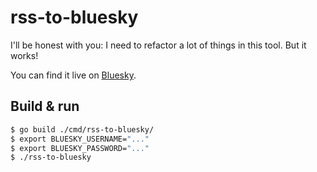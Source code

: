 # rss-to-bluesky

I'll be honest with you: I need to refactor a lot of things in this tool. But it works!

You can find it live on [Bluesky](https://bsky.app/profile/lobsters-feed.bsky.social).

## Build & run

```sh
$ go build ./cmd/rss-to-bluesky/
$ export BLUESKY_USERNAME="..."
$ export BLUESKY_PASSWORD="..."
$ ./rss-to-bluesky
```
